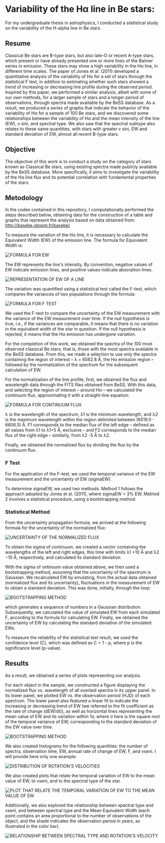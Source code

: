 # Variability of the Hα line in Be stars:


For my undergraduate thesis in astrophysics, I conducted a statistical study on the variability of the H-alpha line in Be stars.

## Resume

Classical Be stars are B-type stars, but also late-O or recent A-type stars, which present
or have already presented one or more lines of the Balmer series in emission. These stars
may show a high variability in the Hα line, in different time scales. The paper of Jones et al.
(2011) developed a quantitative analysis of the variability of Hα for a set of stars through the
statistical F test, in addition to estimating whether such stars showed a trend of increasing or
decreasing line profile during the observed period. Inspired by this paper, we performed a
similar analysis, albeit with some of our own methods, for a larger sample of stars and a longer
period of observations, through spectra made available by the BeSS database. As a result, we
produced a series of graphs that indicate the behavior of the variability of Hα for a sample of
100 Be stars, and we discovered some relationships between the variability of Hα and the mean
intensity of the line (EW), v sini, and spectral type. We also saw that the spectral subtype also
relates to these same quantities, with stars with greater v sini, EW and standard deviation of
EW, almost all recent B-type stars.

## Objective

The objective of this work is to conduct a study on the category of stars known as Classical Be stars, using existing spectra made publicly available by the BeSS database. More specifically, it aims to investigate the variability of the Hα line flux and its potential correlation with fundamental properties of the stars.


## Metodology


In the codes contained in this repository, I computationally performed the steps described below, obtaining data for the construction of a table and graphs that represent the analysis based on data obtained from: http://basebe.obspm.fr/basebe/

To measure the variation of the Hα line, it is necessary to calculate the Equivalent Width (EW) of the emission line. The formula for Equivalent Width is:

![FORMULA FOR EW](images/ew.png "Formula for EW")

The EW represents the line's intensity. By convention, negative values of EW indicate emission lines, and positive values indicate absorption lines.

![REPRESENTATION OF EW OF A LINE](images/EW-TCC.jpg "Representation of EW of a line")

The variation was quantified using a statistical test called the F-test, which compares the variances of two populations through the formula:

![FORMULA FOR F TEST](images/F.jpg "Formula for F Test")

We used the F-test to compare the uncertainty of the EW measurement with the variance of the EW measurement over time. If the null hypothesis is true, i.e., if the variances are comparable, it means that there is no variation in the equivalent width of the star in question. If the null hypothesis is rejected, it means that the Hα emission has undergone variation.

For the completion of this work, we obtained the spectra of the 100 most observed classical Be stars, that is, those with the most spectra available in the BeSS database. From this, we made a selection to use only the spectra containing the region of interest – λ = 6562.8 Å, the Hα emission region – followed by the normalization of the spectrum for the subsequent calculation of EW.

For the normalization of the line profile, first, we obtained the flux and wavelength data through the FITS files obtained from BeSS. With this data, and selecting the region of interest – around Hα – we calculated the continuum flux, approximating it with a straight-line equation:

![FORMULA FOR CONTINUUM FLUX](images/normalizing.png "Formula for continuum flux")

 λ is the wavelength of the spectrum, λ1 is the minimum wavelength, and λ2 is the maximum wavelength within the region delimited between (6519.0 - 6606.5) Å. F1 corresponds to the median flux of the left edge – defined as all values from λ1 to λ1+5 Å, exclusive – and F2 corresponds to the median flux of the right edge – similarly, from λ2 -5 Å to λ2.

 Finally, we obtained the normalized flux by dividing the flux by the continuum flux.

 ### F Test

 For the application of the F-test, we used the temporal variance of the EW measurement and the uncertainty of EW (sigmaEW).

To determine sigmaEW, we used two methods. Method 1 follows the approach adopted by Jones et al. (2011), where sigmaEW = 3% EW. Method 2 involves a statistical procedure, using a bootstrapping method.

### Statistical Method

From the uncertainty propagation formula, we arrived at the following formula for the uncertainty of the normalized flux:

![UNCERTAINTY OF THE NORMALIZED FLUX](images/sigma.png "Uncertainty of the normalized flux")

To obtain the sigma of continuum, we created a vector containing the wavelengths of the left and right edges, this time with limits λ1 +10 Å and λ2 −10 Å, respectively, and calculated its standard deviation.

With the sigma of ontinuum value obtained above, we then used a bootstrapping method, assuming that the uncertainty of the spectrum is Gaussian. We recalculated EW by emulating, from the actual data obtained (normalized flux and its uncertainty), fluctuations in the measurement of EW to obtain a standard deviation. This was done, initially, through the loop:

![BOOTSTRAPPING METHOD](images/laço.png "Bootstrapping method")

which generates a sequence of numbers in a Gaussian distribution. Subsequently, we calculated the value of simulated EW from each simulated F, according to the formula for calculating EW. Finally, we obtained the uncertainty of EW by calculating the standard deviation of the simulated EWs.

To measure the reliability of the statistical test result, we used the confidence level \(C\), which was defined as C = 1 - p, where p is the significance level (p-value).

## Results

As a result, we obtained a series of plots representing our analysis.

For each object in the sample, we constructed a figure displaying the normalized flux vs. wavelength of all overlaid spectra in its upper panel. In its lower panel, we plotted EW vs. the observation period (HJD) of each spectrum. The lower panel also featured a linear fit to indicate the increasing or decreasing trend of EW (we referred to the fit coefficient as the rate of change (dEW/dt)), as well as horizontal lines representing the mean value of EW and its variation within 1σ, where σ here is the square root of the temporal variance of EW, corresponding to the standard deviation of the EW value over time.

![BOOTSTRAPPING METHOD](images/graphics/V442And.png "Bootstrapping method")

We also created histograms for the following quantities: the number of spectra, observation time, EW, annual rate of change of EW, F, and vseni. I will provide here only one example:

![DISTRIBUTION OF ROTATION'S VELOCITIES](images/data-analysis/vseni-final.png "Distribution of velocities (vseni")

We also created plots that relate the temporal variation of EW to the mean value of EW, to vseni, and to the spectral type of the star. 


![PLOT THAT RELATE THE TEMPORAL VARIATION OF EW TO THE MEAN VALUE OF EW](images/data-analysis/desvioXEW.png "Plot that relate the temporal variation of EW to the mean value of EW")

Additionally, we also explored the relationship between spectral type and vseni, and between spectral type and the Mean Equivalent Width (each point contains an area proportional to the number of observations of the object, and the shade indicates the observation period in years, as illustrated in the color bar).

![RELATIONSHIP BETWEEN SPECTRAL TYPE AND ROTATION'S VELOCITY](images/data-analysis/TipoXvseni_pers_2.png "Relationship between spectral type and vseni")
